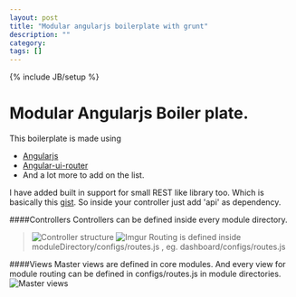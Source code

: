```yaml
---
layout: post
title: "Modular angularjs boilerplate with grunt"
description: ""
category: 
tags: []
---
```

{% include JB/setup %}

# Modular Angularjs Boiler plate.

This boilerplate is made using 

  - [Angularjs]
  - [Angular-ui-router]
  - And a lot more to add on the list.

I have added built in support for small REST like library too. Which is basically this [gist]. So inside your controller just add 'api' as dependency.

####Controllers
Controllers can be defined inside every module directory. 
> ![Controller structure](http://i.imgur.com/GIfayt2.png)
> ![Imgur](http://i.imgur.com/OSWkidi.png)
Routing is defined inside moduleDirectory/configs/routes.js , eg. dashboard/configs/routes.js


####Views
Master views are defined in core modules. And every view for module routing can be defined in configs/routes.js in module directories.
![Master views](http://i.imgur.com/jq88Tgr.png)



[AngularJS]:http://angularjs.org
[angular-ui-router]: https://github.com/angular-ui
[gist]:https://gist.github.com/ThomasBurleson/2432692
